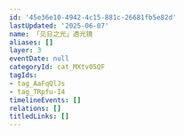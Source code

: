 ```yaml
---
id: '45e36e10-4942-4c15-881c-26681fb5e82d'
lastUpdated: '2025-06-07'
name: 「见日之光」透光镜
aliases: []
layer: 3
eventDate: null
categoryId: cat_MXtv05QF
tagIds:
- tag_AaFqQlJs
- tag_TRpfu-I4
timelineEvents: []
relations: []
titledLinks: []
---
```


